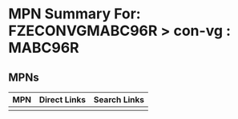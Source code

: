 



# MPN Summary For: FZECONVGMABC96R > con-vg : MABC96R

## MPNs
  

|MPN|Direct Links|Search Links|
| :--- | :--- | :--- |
||||
